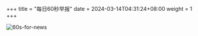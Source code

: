 +++
title = "每日60秒早报"
date = 2024-03-14T04:31:24+08:00
weight = 1
+++

![60s-for-news](/img/zaobao/zaobao.png "由 ALAPI 提供支持")
